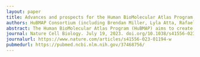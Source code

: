```yaml
---
layout: paper
title: Advances and prospects for the Human BioMolecular Atlas Program (HuBMAP)
authors: HuBMAP Consortium (including Brendan Miller, Lyla Atta, Rafael dos Santos Peixoto, and Jean Fan)
abstract: The Human BioMolecular Atlas Program (HuBMAP) aims to create a multi-scale spatial atlas of the healthy human body at single-cell resolution by applying advanced technologies and disseminating resources to the community. As the HuBMAP moves past its first phase, creating ontologies, protocols and pipelines, this Perspective introduces the production phase - the generation of reference spatial maps of functional tissue units across many organs from diverse populations and the creation of mapping tools and infrastructure to advance biomedical research.
journal: Nature Cell Biology. July 19, 2023. doi.org/10.1038/s41556-023-01194-w 
journalurl: https://www.nature.com/articles/s41556-023-01194-w
pubmedurl: https://pubmed.ncbi.nlm.nih.gov/37468756/
---
```


